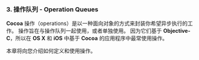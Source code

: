 ### 3. 操作队列 - Operation Queues
**Cocoa** 操作（operations）是以一种面向对象的方式来封装你希望异步执行的工作。 操作旨在与操作队列一起使用，或者单独使用。 因为它们基于 **Objective-C**，所以在 **OS X** 和 **iOS** 中基于 **Cocoa** 的应用程序中最常使用操作。

本章将向您介绍如何定义和使用操作。


